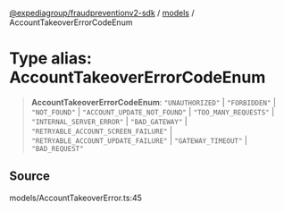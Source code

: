 [@expediagroup/fraudpreventionv2-sdk](../../index.md) / [models](../index.md) / AccountTakeoverErrorCodeEnum

# Type alias: AccountTakeoverErrorCodeEnum

> **AccountTakeoverErrorCodeEnum**: `"UNAUTHORIZED"` \| `"FORBIDDEN"` \| `"NOT_FOUND"` \| `"ACCOUNT_UPDATE_NOT_FOUND"` \| `"TOO_MANY_REQUESTS"` \| `"INTERNAL_SERVER_ERROR"` \| `"BAD_GATEWAY"` \| `"RETRYABLE_ACCOUNT_SCREEN_FAILURE"` \| `"RETRYABLE_ACCOUNT_UPDATE_FAILURE"` \| `"GATEWAY_TIMEOUT"` \| `"BAD_REQUEST"`

## Source

models/AccountTakeoverError.ts:45
